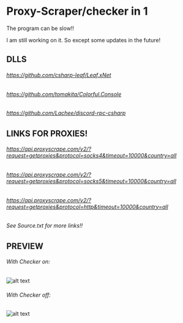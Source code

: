 # Proxy-Scraper/checker in 1

The program can be slow!!

I am still working on it. So except some updates in the future!

## DLLS
###### https://github.com/csharp-leaf/Leaf.xNet
###### https://github.com/tomakita/Colorful.Console
###### https://github.com/Lachee/discord-rpc-csharp

## LINKS FOR PROXIES!
###### https://api.proxyscrape.com/v2/?request=getproxies&protocol=socks4&timeout=10000&country=all 
###### https://api.proxyscrape.com/v2/?request=getproxies&protocol=socks5&timeout=10000&country=all 
###### https://api.proxyscrape.com/v2/?request=getproxies&protocol=http&timeout=10000&country=all
###### See Source.txt for more links!!





## PREVIEW

###### With Checker on:
![alt text](https://cdn.discordapp.com/attachments/798475727829598228/825361006267465758/6EZh1RQYBNSAAAAAElFTkSuQmCC.png)

###### With Checker off:
![alt text](https://cdn.discordapp.com/attachments/798475727829598228/825361028660461589/Prrr8N4i9xTHwKtViu56v8BapUyxOjLOiEAAAAASUVORK5CYII.png)
